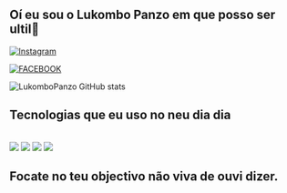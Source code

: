 ## Oí eu sou o Lukombo Panzo em que posso ser ultil👋

[![Instagram](https://img.shields.io/badge/Instagram-E4405F?style=for-the-badge&logo=instagram&logoColor=white)](https://www.instagram.com/djumadjeimes?igsh=MXQ5OGQ0ZW9tb2t6YQ==)

[![FACEBOOK](https://img.shields.io/badge/Facebook-1877F2?style=for-the-badge&logo=facebook&logoColor=white)](https://www.facebook.com/djim.dolar)

![LukomboPanzo GitHub stats](https://github-readme-stats.vercel.app/api?username=LukomboPanzo&show_icons=true&theme=radical)

## Tecnologias que eu uso no neu dia dia

<div style="display:inline_block"><br>
<img src="https://img.shields.io/badge/HTML5-E34F26?style=for-the-badge&logo=html5&logoColor=white">
<img src="https://img.shields.io/badge/CSS3-1572B6?style=for-the-badge&logo=css3&logoColor=white">
<img src="https://img.shields.io/badge/JavaScript-323330?style=for-the-badge&logo=javascript&logoColor=F7DF1E">
<img src="https://img.shields.io/badge/PHP-777BB4?style=for-the-badge&logo=php&logoColor=white">
</div>

## Focate no teu objectivo não viva de ouvi dizer.
<!---
LukomboPanzo/LukomboPanzo is a ✨ special ✨ repository because its `README.md` (this file) appears on your GitHub profile.
You can click the Preview link to take a look at your changes.
--->
